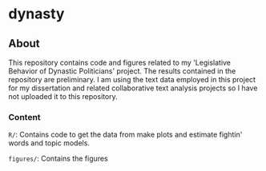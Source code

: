 # dynasty

## About
This repository contains code and figures related to my 'Legislative Behavior of Dynastic Politicians' project. The results contained in the repository are preliminary. I am using the text data employed in this project for my dissertation and related collaborative text analysis projects so I have not uploaded it to this repository.

### Content
`R/`: Contains code to get the data from make plots and estimate fightin' words and topic models. 

`figures/`: Contains the figures

